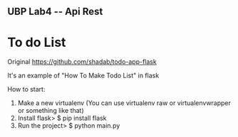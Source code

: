 ## UBP Lab4  -- Api Rest
# To do List

Original https://github.com/shadab/todo-app-flask


It's an example of "How To Make Todo List" in flask


How to start:
1. Make a new virtualenv (You can use virtualenv raw or virtualenvwrapper or something like that)
2. Install flask> $ pip install flask
3. Run the project> $ python main.py


